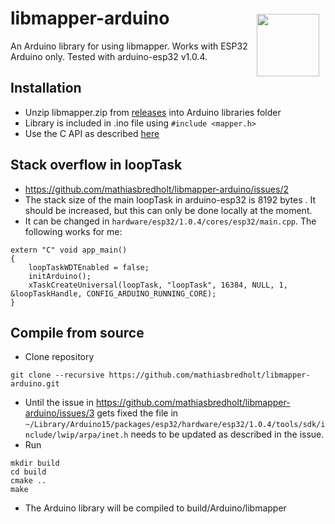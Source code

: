 # libmapper-arduino <img style="float:right;padding:10px" src="http://libmapper.github.io/images/libmapper_logo_black_512px.png" width="100">
An Arduino library for using libmapper. Works with ESP32 Arduino only. Tested with arduino-esp32 v1.0.4.

## Installation
* Unzip libmapper.zip from [releases](https://github.com/mathiasbredholt/libmapper-arduino/releases) into Arduino libraries folder
* Library is included in .ino file using ```#include <mapper.h>```
* Use the C API as described [here](http://libmapper.github.io/tutorials/c.html) 

## Stack overflow in loopTask
* https://github.com/mathiasbredholt/libmapper-arduino/issues/2
* The stack size of the main loopTask in arduino-esp32 is 8192 bytes . It should be increased, but this can only be done locally at the moment.
* It can be changed in `hardware/esp32/1.0.4/cores/esp32/main.cpp`. The following works for me:
```
extern "C" void app_main()
{
    loopTaskWDTEnabled = false;
    initArduino();
    xTaskCreateUniversal(loopTask, "loopTask", 16384, NULL, 1, &loopTaskHandle, CONFIG_ARDUINO_RUNNING_CORE);
}
```

## Compile from source
* Clone repository
```
git clone --recursive https://github.com/mathiasbredholt/libmapper-arduino.git
```
* Until the issue in https://github.com/mathiasbredholt/libmapper-arduino/issues/3 gets fixed the file in `~/Library/Arduino15/packages/esp32/hardware/esp32/1.0.4/tools/sdk/include/lwip/arpa/inet.h` needs to be updated as described in the issue.
* Run
```
mkdir build
cd build
cmake ..
make
```
* The Arduino library will be compiled to build/Arduino/libmapper

